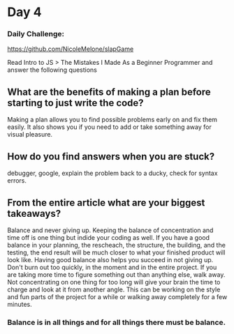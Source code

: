 # Day 4

### Daily Challenge:
https://github.com/NicoleMelone/slapGame

Read Intro to JS > The Mistakes I Made As a Beginner Programmer and answer the following questions

## What are the benefits of making a plan before starting to just write the code?
Making a plan allows you to find possible problems early on and fix them easily. It also shows you if you need to add or take something away for visual pleasure.

## How do you find answers when you are stuck?
debugger, google, explain the problem back to a ducky, check for syntax errors.

## From the entire article what are your biggest takeaways?
Balance and never giving up. Keeping the balance of concentration and time off is one thing but indide your coding as well. If you have a good balance in your planning, the rescheach, the structure, the building, and the testing, the end result will be much closer to what your finished product will look like. Having good balance also helps you succeed in not giving up. Don't burn out too quickly, in the moment and in the entire project. If you are taking more time to figure something out than anything else, walk away. Not concentrating on one thing for too long will give your brain the time to charge and look at it from another angle. This can be working on the style and fun parts of the project for a while or walking away completely for a few minutes. 
### Balance is in all things and for all things there must be balance.